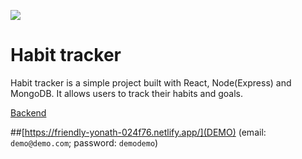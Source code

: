 ![](/github-imgs/habit-tracker.gif)

# Habit tracker

Habit tracker is a simple project built with React, Node(Express) and MongoDB. It allows users to track their habits and goals.

[Backend](https://github.com/ototom/Habit-tracker---backend)

##[https://friendly-yonath-024f76.netlify.app/](DEMO)
(email: `demo@demo.com`; password: `demodemo`)
